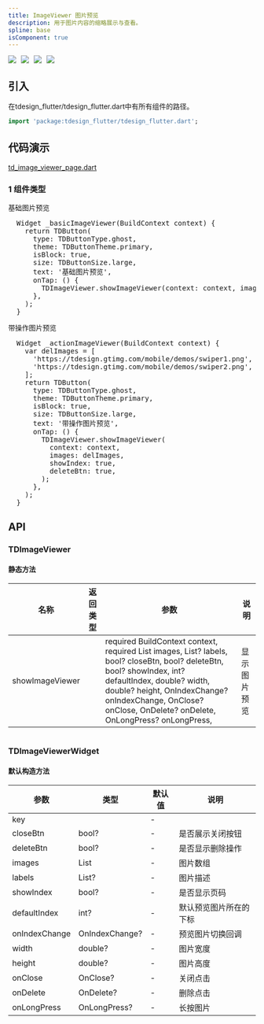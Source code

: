 ```yaml
---
title: ImageViewer 图片预览
description: 用于图片内容的缩略展示与查看。
spline: base
isComponent: true
---
```


<span class="coverages-badge" style="margin-right: 10px"><img src="https://img.shields.io/badge/coverages%3A%20lines-100%25-blue" /></span><span class="coverages-badge" style="margin-right: 10px"><img src="https://img.shields.io/badge/coverages%3A%20functions-100%25-blue" /></span><span class="coverages-badge" style="margin-right: 10px"><img src="https://img.shields.io/badge/coverages%3A%20statements-100%25-blue" /></span><span class="coverages-badge" style="margin-right: 10px"><img src="https://img.shields.io/badge/coverages%3A%20branches-83%25-blue" /></span>
## 引入

在tdesign_flutter/tdesign_flutter.dart中有所有组件的路径。

```dart
import 'package:tdesign_flutter/tdesign_flutter.dart';
```

## 代码演示

[td_image_viewer_page.dart](https://github.com/Tencent/tdesign-flutter/blob/main/tdesign-component/example/lib/page/td_image_viewer_page.dart)

### 1 组件类型

基础图片预览
            
<td-code-block panel="Dart">

  <pre slot="Dart" lang="javascript">
  Widget _basicImageViewer(BuildContext context) {
    return TDButton(
      type: TDButtonType.ghost,
      theme: TDButtonTheme.primary,
      isBlock: true,
      size: TDButtonSize.large,
      text: '基础图片预览',
      onTap: () {
        TDImageViewer.showImageViewer(context: context, images: images);
      },
    );
  }</pre>

</td-code-block>
                                  

带操作图片预览
            
<td-code-block panel="Dart">

  <pre slot="Dart" lang="javascript">
  Widget _actionImageViewer(BuildContext context) {
    var delImages = [
      'https://tdesign.gtimg.com/mobile/demos/swiper1.png',
      'https://tdesign.gtimg.com/mobile/demos/swiper2.png',
    ];
    return TDButton(
      type: TDButtonType.ghost,
      theme: TDButtonTheme.primary,
      isBlock: true,
      size: TDButtonSize.large,
      text: '带操作图片预览',
      onTap: () {
        TDImageViewer.showImageViewer(
          context: context,
          images: delImages,
          showIndex: true,
          deleteBtn: true,
        );
      },
    );
  }</pre>

</td-code-block>
                                  


## API
### TDImageViewer

#### 静态方法

| 名称 | 返回类型 | 参数 | 说明 |
| --- | --- | --- | --- |
| showImageViewer |  |   required BuildContext context,  required List<dynamic> images,  List<String>? labels,  bool? closeBtn,  bool? deleteBtn,  bool? showIndex,  int? defaultIndex,  double? width,  double? height,  OnIndexChange? onIndexChange,  OnClose? onClose,  OnDelete? onDelete,  OnLongPress? onLongPress, | 显示图片预览 |

```
```
 ### TDImageViewerWidget
#### 默认构造方法

| 参数 | 类型 | 默认值 | 说明 |
| --- | --- | --- | --- |
| key |  | - |  |
| closeBtn | bool? | - | 是否展示关闭按钮 |
| deleteBtn | bool? | - | 是否显示删除操作 |
| images | List<dynamic> | - | 图片数组 |
| labels | List<String>? | - | 图片描述 |
| showIndex | bool? | - | 是否显示页码 |
| defaultIndex | int? | - | 默认预览图片所在的下标 |
| onIndexChange | OnIndexChange? | - | 预览图片切换回调 |
| width | double? | - | 图片宽度 |
| height | double? | - | 图片高度 |
| onClose | OnClose? | - | 关闭点击 |
| onDelete | OnDelete? | - | 删除点击 |
| onLongPress | OnLongPress? | - | 长按图片 |


  